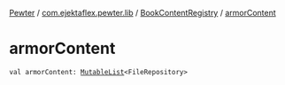 [Pewter](../../index.md) / [com.ejektaflex.pewter.lib](../index.md) / [BookContentRegistry](index.md) / [armorContent](./armor-content.md)

# armorContent

`val armorContent: `[`MutableList`](https://kotlinlang.org/api/latest/jvm/stdlib/kotlin.collections/-mutable-list/index.html)`<FileRepository>`